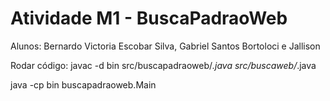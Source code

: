 # Atividade M1 - BuscaPadraoWeb
Alunos: Bernardo Victoria Escobar Silva, Gabriel Santos Bortoloci e Jallison

Rodar código:
javac -d bin src/buscapadraoweb/*.java src/buscaweb/*.java

java -cp bin buscapadraoweb.Main
